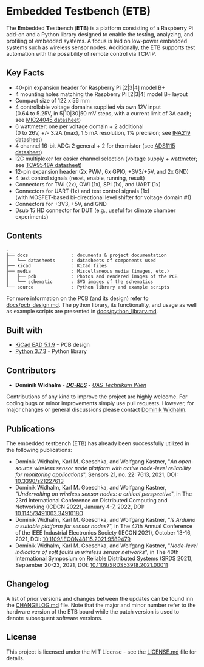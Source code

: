 # Embedded Testbench (ETB)

The **E**mbedded **T**est**b**ench (**ETB**) is a platform consisting of a Raspberry Pi add-on and a Python library designed to enable the testing, analyzing, and profiling of embedded systems.
A focus is laid on low-power embedded systems such as wireless sensor nodes.
Additionally, the ETB supports test automation with the possibility of remote control via TCP/IP.

## Key Facts

* 40-pin expansion header for Raspberry Pi [2|3|4] model B+
* 4 mounting holes matching the Raspberry Pi [2|3|4] model B+ layout
* Compact size of 122 x 56 mm
* 4 controllable voltage domains supplied via own 12V input  
    (0.64 to 5.25V, in 5|10|30|50 mV steps, with a current limit of 3A each; see [MIC24045 datasheet](docs/datasheets/mic24045.pdf))
* 6 wattmeter: one per voltage domain + 2 additional  
    (0 to 26V, +/- 3.2A (max), 1.5 mA resolution, 1% precision; see [INA219 datasheet](docs/datasheets/ina219.pdf))
* 4 channel 16-bit ADC: 2 general + 2 for thermistor (see [ADS1115 datasheet](docs/datasheets/ads1115.pdf))
* I2C multiplexer for easier channel selection (voltage supply + wattmeter; see [TCA9548A datasheet](docs/datasheets/tca9548a.pdf))
* 12-pin expansion header (2x PWM, 6x GPIO, +3V3/+5V, and 2x GND)
* 4 test control signals (reset, enable, running, result)
* Connectors for TWI (2x), OWI (1x), SPI (1x), and UART (1x)
* Connectors for UART (1x) and test control signals (1x)  
    (with MOSFET-based bi-directional level shifter for voltage domain #1)
* Connectors for +3V3, +5V, and GND 
* Dsub 15 HD connector for DUT (e.g., useful for climate chamber experiments)


## Contents

```
.
├── docs                : documents & project documentation
│   └── datasheets      : datasheets of components used
├── kicad               : KiCad files
├── media               : Miscellaneous media (images, etc.)
│   ├── pcb             : Photos and rendered images of the PCB
│   └── schematic       : SVG images of the schematics
└── source              : Python library and example scripts
```

For more information on the PCB (and its design) refer to [docs/pcb_design.md](docs/pcb_design.md).
The python library, its functionality, and usage as well as example scripts are presented in [docs/python_library.md](docs/python_library.md).


## Built with

* [KiCad EAD 5.1.9](https://kicad.org/) - PCB design
* [Python 3.7.3](https://www.python.org/) - Python library


## Contributors

* **Dominik Widhalm** - [***DC-RES***](https://informatics.tuwien.ac.at/doctoral/resilient-embedded-systems/) - [*UAS Technikum Wien*](https://embsys.technikum-wien.at/staff/widhalm/)

Contributions of any kind to improve the project are highly welcome.
For coding bugs or minor improvements simply use pull requests.
However, for major changes or general discussions please contact [Dominik Widhalm](mailto:widhalm@technikum-wien.at?subject=Embedded%20Testbench%20(ETB)%20on%20GitHub).


## Publications

The embedded testbench (ETB) has already been successfully utilized in the following publications:

- Dominik Widhalm, Karl M. Goeschka, and Wolfgang Kastner, "*An open-source wireless sensor node platform with active node-level reliability for monitoring applications*", Sensors 21, no. 22: 7613, 2021, DOI: [10.3390/s21227613](https://doi.org/10.3390/s21227613)
- Dominik Widhalm, Karl M. Goeschka, and Wolfgang Kastner, "*Undervolting on wireless sensor nodes: a critical perspective*", in The 23rd International Conference on Distributed Computing and Networking (ICDCN 2022), January 4-7, 2022, DOI: [10.1145/3491003.3491018O](https://doi.org/10.1145/3491003.3491018O)
- Dominik Widhalm, Karl M. Goeschka, and Wolfgang Kastner, "*Is Arduino a suitable platform for sensor nodes?*", in The 47th Annual Conference of the IEEE Industrial Electronics Society (IECON 2021), October 13-16, 2021, DOI: [10.1109/IECON48115.2021.9589479](https://doi.org/10.1109/IECON48115.2021.9589479)
- Dominik Widhalm, Karl M. Goeschka, and Wolfgang Kastner, "*Node-level indicators of soft faults in wireless sensor networks*", in The 40th International Symposium on Reliable Distributed Systems (SRDS 2021), September 20-23, 2021, DOI: [10.1109/SRDS53918.2021.00011](https://doi.org/10.1109/SRDS53918.2021.00011)


## Changelog

A list of prior versions and changes between the updates can be found inn the [CHANGELOG.md](CHANGELOG.md) file.
Note that the major and minor number refer to the hardware version of the ETB board while the patch version is used to denote subsequent software versions.


## License

This project is licensed under the MIT License - see the [LICENSE.md](LICENSE.md) file for details.
